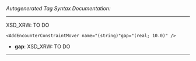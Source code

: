 _Autogenerated Tag Syntax Documentation:_

---
XSD_XRW: TO DO

```
<AddEncounterConstraintMover name="(string)"gap="(real; 10.0)" />
```

-   **gap**: XSD_XRW: TO DO

---
